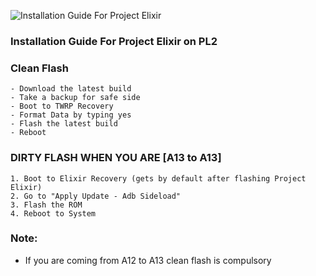 ![Installation Guide For Project Elixir](https://i.imgur.com/3UmK6nS.png)

### Installation Guide For Project Elixir on PL2

### Clean Flash
```
- Download the latest build
- Take a backup for safe side
- Boot to TWRP Recovery
- Format Data by typing yes
- Flash the latest build 
- Reboot
```

### DIRTY FLASH WHEN YOU ARE [A13 to A13]
```
1. Boot to Elixir Recovery (gets by default after flashing Project Elixir) 
2. Go to "Apply Update - Adb Sideload"
3. Flash the ROM
4. Reboot to System
```

### Note: 
- If you are coming from A12 to A13 clean flash is compulsory
